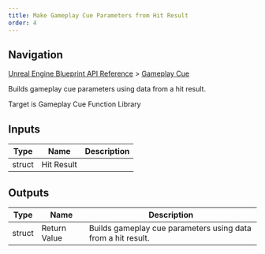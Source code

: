 ```yaml
---
title: Make Gameplay Cue Parameters from Hit Result
order: 4
---
```

## Navigation

[Unreal Engine Blueprint API Reference](https://dev.epicgames.com/documentation/en-us/unreal-engine/BlueprintAPI) > [Gameplay Cue](https://dev.epicgames.com/documentation/en-us/unreal-engine/BlueprintAPI/GameplayCue)

Builds gameplay cue parameters using data from a hit result.

Target is Gameplay Cue Function Library

## Inputs

| Type | Name | Description |
| --- | --- | --- |
| struct | Hit Result |  |

## Outputs

| Type | Name | Description |
| --- | --- | --- |
| struct | Return Value | Builds gameplay cue parameters using data from a hit result. |
